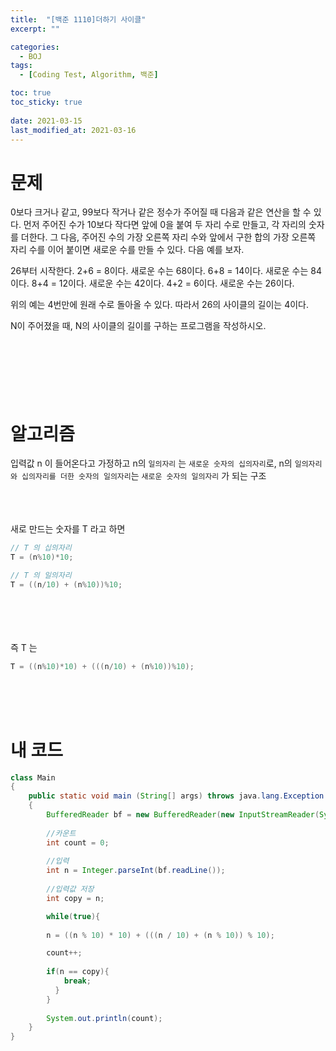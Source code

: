 ```yaml
---
title:  "[백준 1110]더하기 사이클"
excerpt: ""

categories:
  - BOJ
tags:
  - [Coding Test, Algorithm, 백준]

toc: true
toc_sticky: true
 
date: 2021-03-15
last_modified_at: 2021-03-16
---
```


# **문제**
0보다 크거나 같고, 99보다 작거나 같은 정수가 주어질 때 다음과 같은 연산을 할 수 있다. 먼저 주어진 수가 10보다 작다면 앞에 0을 붙여 두 자리 수로 만들고, 각 자리의 숫자를 더한다. 그 다음, 주어진 수의 가장 오른쪽 자리 수와 앞에서 구한 합의 가장 오른쪽 자리 수를 이어 붙이면 새로운 수를 만들 수 있다. 다음 예를 보자.

26부터 시작한다. 2+6 = 8이다. 새로운 수는 68이다. 6+8 = 14이다. 새로운 수는 84이다. 8+4 = 12이다. 새로운 수는 42이다. 4+2 = 6이다. 새로운 수는 26이다.

위의 예는 4번만에 원래 수로 돌아올 수 있다. 따라서 26의 사이클의 길이는 4이다.

N이 주어졌을 때, N의 사이클의 길이를 구하는 프로그램을 작성하시오.
<br><br><br><br><br><br><br>
# **알고리즘**
입력값 n 이 들어온다고 가정하고 n의 `일의자리` 는 `새로운 숫자의 십의자리`로, n의 `일의자리와 십의자리를 더한 숫자의 일의자리`는 `새로운 숫자의 일의자리` 가 되는 구조
<br><br><br><br>

새로 만드는 숫자를 T 라고 하면
```java
// T 의 십의자리
T = (n%10)*10;

// T 의 일의자리
T = ((n/10) + (n%10))%10;
```
<br><br><br><br>
즉 T 는 
```java
T = ((n%10)*10) + (((n/10) + (n%10))%10);
```
<br><br><br>
# **내 코드**
```java
class Main
{
	public static void main (String[] args) throws java.lang.Exception
	{
	    BufferedReader bf = new BufferedReader(new InputStreamReader(System.in));
		
		//카운트
		int count = 0;
		
		//입력
	    int n = Integer.parseInt(bf.readLine());
	    
        //입력값 저장
	    int copy = n;

		while(true){
		      
	    n = ((n % 10) * 10) + (((n / 10) + (n % 10)) % 10);

        count++;
	    
	    if(n == copy){
	        break;
	      }
	    }
	    
	    System.out.println(count);
	}
}
```